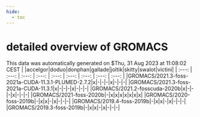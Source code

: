 ```yaml
---
hide:
  - toc
---
```


detailed overview of GROMACS
============================


This data was automatically generated on $Thu, 31 Aug 2023 at 11:08:02 CEST
| |accelgor|doduo|donphan|gallade|joltik|skitty|swalot|victini|
| :---: | :---: | :---: | :---: | :---: | :---: | :---: | :---: | :---: |
|GROMACS/2021.3-foss-2021a-CUDA-11.3.1-PLUMED-2.7.2|x|-|-|-|x|-|-|-|
|GROMACS/2021.3-foss-2021a-CUDA-11.3.1|x|-|-|-|x|-|-|-|
|GROMACS/2021.2-fosscuda-2020b|x|-|-|-|x|-|-|-|
|GROMACS/2021-foss-2020b|-|x|x|x|x|x|x|x|
|GROMACS/2020-foss-2019b|-|x|x|-|x|-|-|-|
|GROMACS/2019.4-foss-2019b|-|x|x|-|x|-|-|-|
|GROMACS/2019.3-foss-2019b|-|x|x|-|x|-|-|-|

